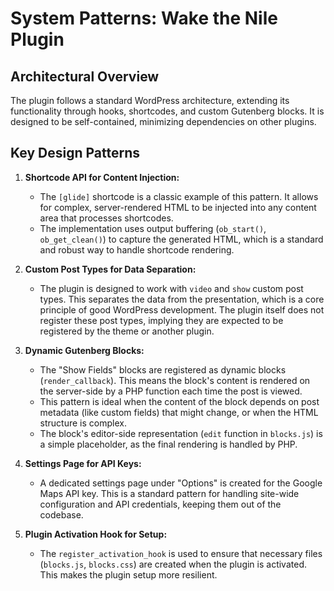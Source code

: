 # System Patterns: Wake the Nile Plugin

## Architectural Overview

The plugin follows a standard WordPress architecture, extending its functionality through hooks, shortcodes, and custom Gutenberg blocks. It is designed to be self-contained, minimizing dependencies on other plugins.

## Key Design Patterns

1.  **Shortcode API for Content Injection:**
    *   The `[glide]` shortcode is a classic example of this pattern. It allows for complex, server-rendered HTML to be injected into any content area that processes shortcodes.
    *   The implementation uses output buffering (`ob_start()`, `ob_get_clean()`) to capture the generated HTML, which is a standard and robust way to handle shortcode rendering.

2.  **Custom Post Types for Data Separation:**
    *   The plugin is designed to work with `video` and `show` custom post types. This separates the data from the presentation, which is a core principle of good WordPress development. The plugin itself does not register these post types, implying they are expected to be registered by the theme or another plugin.

3.  **Dynamic Gutenberg Blocks:**
    *   The "Show Fields" blocks are registered as dynamic blocks (`render_callback`). This means the block's content is rendered on the server-side by a PHP function each time the post is viewed.
    *   This pattern is ideal when the content of the block depends on post metadata (like custom fields) that might change, or when the HTML structure is complex.
    *   The block's editor-side representation (`edit` function in `blocks.js`) is a simple placeholder, as the final rendering is handled by PHP.

4.  **Settings Page for API Keys:**
    *   A dedicated settings page under "Options" is created for the Google Maps API key. This is a standard pattern for handling site-wide configuration and API credentials, keeping them out of the codebase.

5.  **Plugin Activation Hook for Setup:**
    *   The `register_activation_hook` is used to ensure that necessary files (`blocks.js`, `blocks.css`) are created when the plugin is activated. This makes the plugin setup more resilient.
